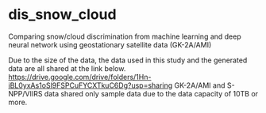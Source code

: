 # dis_snow_cloud
Comparing snow/cloud discrimination from machine learning and deep neural network using geostationary satellite data (GK-2A/AMI)

Due to the size of the data, the data used in this study and the generated data are all shared at the link below.
https://drive.google.com/drive/folders/1Hn-iBL0yxAs1oSl9FSPCuFYCXTkuC6Dg?usp=sharing
GK-2A/AMI and S-NPP/VIIRS data shared only sample data due to the data capacity of 10TB or more.
